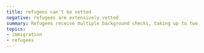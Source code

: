 ```yaml
---
title: refugees can't be vetted
negative: refugees are extensively vetted
summary: Refugees receive multiple background checks, taking up to two years.
topics:
- immigration
- refugees
---
```


